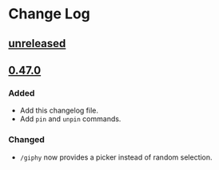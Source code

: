 # Change Log

## [unreleased]


## [0.47.0]
### Added
- Add this changelog file.
- Add `pin` and `unpin` commands.
### Changed
- `/giphy` now provides a picker instead of random selection.


[unreleased]: https://github.com/ForstaLabs/relay-web-app/tree/master
[0.47.0]: https://github.com/ForstaLabs/relay-web-app/tree/v0.47.0
